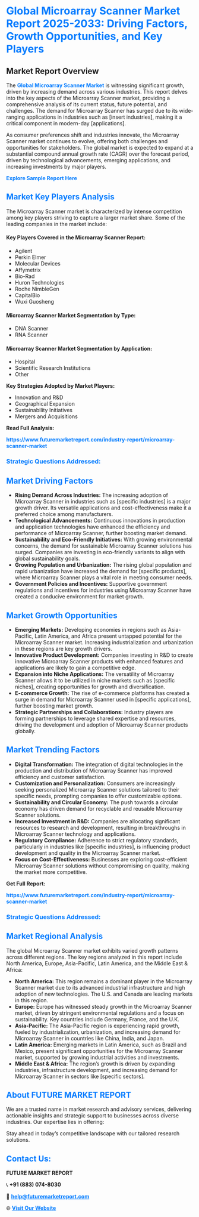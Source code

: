 <h1 style="color: #007BFF;">Global Microarray Scanner Market Report 2025-2033: Driving Factors, Growth Opportunities, and Key Players</h1>

<section id="overview">
<h2>Market Report Overview</h2>
<p>The <a href="https://www.futuremarketreport.com/industry-report/microarray-scanner-market" style="color: #007BFF; text-decoration: none;"><strong>Global Microarray Scanner Market</strong></a> is witnessing significant growth, driven by increasing demand across various industries. This report delves into the key aspects of the Microarray Scanner market, providing a comprehensive analysis of its current status, future potential, and challenges. The demand for Microarray Scanner has surged due to its wide-ranging applications in industries such as [insert industries], making it a critical component in modern-day [applications].</p>
<p>As consumer preferences shift and industries innovate, the Microarray Scanner market continues to evolve, offering both challenges and opportunities for stakeholders. The global market is expected to expand at a substantial compound annual growth rate (CAGR) over the forecast period, driven by technological advancements, emerging applications, and increasing investments by major players.</p>
</section>

<section id="overview">
<p><a href="https://www.futuremarketreport.com/request-sample/reportId=104558" style="color: #007BFF; text-decoration: none;"><strong>Explore Sample Report Here</strong></a></p>
</section>

<section id="key-players">
<h2 style="color: #007BFF;">Market Key Players Analysis</h2>
<p>The Microarray Scanner market is characterized by intense competition among key players striving to capture a larger market share. Some of the leading companies in the market include:</p>
<h4>Key Players Covered in the Microarray Scanner Report:</h4>
<ul><li>Agilent</li><li>Perkin Elmer</li><li>Molecular Devices</li><li>Affymetrix</li><li>Bio-Rad</li><li>Huron Technologies</li><li>Roche NimbleGen</li><li>CapitalBio</li><li>Wuxi Guosheng</li></ul>
<h4>Microarray Scanner Market Segmentation by Type:</h4>
<ul><li>DNA Scanner</li><li>RNA Scanner</li></ul>

<h4>Microarray Scanner Market Segmentation by Application:</h4>
<ul><li>Hospital</li><li>Scientific Research Institutions</li><li>Other</li></ul>
<p><strong>Key Strategies Adopted by Market Players:</strong></p>
<ul>
<li>Innovation and R&D</li>
<li>Geographical Expansion</li>
<li>Sustainability Initiatives</li>
<li>Mergers and Acquisitions</li>
</ul>
</section>

<section>
<p><strong>Read Full Analysis: </strong></p><a href="https://www.futuremarketreport.com/industry-report/microarray-scanner-market" style="color: #007BFF; text-decoration: none;"><strong>https://www.futuremarketreport.com/industry-report/microarray-scanner-market</strong></a>
<h3 style="color: #007BFF;">Strategic Questions Addressed:</h3>
</section>

<section id="driving-factors">
<h2 style="color: #007BFF;">Market Driving Factors</h2>
<ul>
<li><strong>Rising Demand Across Industries:</strong> The increasing adoption of Microarray Scanner in industries such as [specific industries] is a major growth driver. Its versatile applications and cost-effectiveness make it a preferred choice among manufacturers.</li>
<li><strong>Technological Advancements:</strong> Continuous innovations in production and application technologies have enhanced the efficiency and performance of Microarray Scanner, further boosting market demand.</li>
<li><strong>Sustainability and Eco-Friendly Initiatives:</strong> With growing environmental concerns, the demand for sustainable Microarray Scanner solutions has surged. Companies are investing in eco-friendly variants to align with global sustainability goals.</li>
<li><strong>Growing Population and Urbanization:</strong> The rising global population and rapid urbanization have increased the demand for [specific products], where Microarray Scanner plays a vital role in meeting consumer needs.</li>
<li><strong>Government Policies and Incentives:</strong> Supportive government regulations and incentives for industries using Microarray Scanner have created a conducive environment for market growth.</li>
</ul>
</section>

<section id="growth-opportunities">
<h2 style="color: #007BFF;">Market Growth Opportunities</h2>
<ul>
<li><strong>Emerging Markets:</strong> Developing economies in regions such as Asia-Pacific, Latin America, and Africa present untapped potential for the Microarray Scanner market. Increasing industrialization and urbanization in these regions are key growth drivers.</li>
<li><strong>Innovative Product Development:</strong> Companies investing in R&D to create innovative Microarray Scanner products with enhanced features and applications are likely to gain a competitive edge.</li>
<li><strong>Expansion into Niche Applications:</strong> The versatility of Microarray Scanner allows it to be utilized in niche markets such as [specific niches], creating opportunities for growth and diversification.</li>
<li><strong>E-commerce Growth:</strong> The rise of e-commerce platforms has created a surge in demand for Microarray Scanner used in [specific applications], further boosting market growth.</li>
<li><strong>Strategic Partnerships and Collaborations:</strong> Industry players are forming partnerships to leverage shared expertise and resources, driving the development and adoption of Microarray Scanner products globally.</li>
</ul>
</section>

<section id="trending-factors">
<h2 style="color: #007BFF;">Market Trending Factors</h2>
<ul>
<li><strong>Digital Transformation:</strong> The integration of digital technologies in the production and distribution of Microarray Scanner has improved efficiency and customer satisfaction.</li>
<li><strong>Customization and Personalization:</strong> Consumers are increasingly seeking personalized Microarray Scanner solutions tailored to their specific needs, prompting companies to offer customizable options.</li>
<li><strong>Sustainability and Circular Economy:</strong> The push towards a circular economy has driven demand for recyclable and reusable Microarray Scanner solutions.</li>
<li><strong>Increased Investment in R&D:</strong> Companies are allocating significant resources to research and development, resulting in breakthroughs in Microarray Scanner technology and applications.</li>
<li><strong>Regulatory Compliance:</strong> Adherence to strict regulatory standards, particularly in industries like [specific industries], is influencing product development and quality in the Microarray Scanner market.</li>
<li><strong>Focus on Cost-Effectiveness:</strong> Businesses are exploring cost-efficient Microarray Scanner solutions without compromising on quality, making the market more competitive.</li>
</ul>
</section>

<section>
<p><strong>Get Full Report: </strong></p><a href="https://www.futuremarketreport.com/industry-report/microarray-scanner-market" style="color: #007BFF; text-decoration: none;"><strong>https://www.futuremarketreport.com/industry-report/microarray-scanner-market</strong></a>
<h3 style="color: #007BFF;">Strategic Questions Addressed:</h3>
</section>


<section id="regional-analysis">
<h2 style="color: #007BFF;">Market Regional Analysis</h2>
<p>The global Microarray Scanner market exhibits varied growth patterns across different regions. The key regions analyzed in this report include North America, Europe, Asia-Pacific, Latin America, and the Middle East & Africa:</p>
<ul>
<li><strong>North America:</strong> This region remains a dominant player in the Microarray Scanner market due to its advanced industrial infrastructure and high adoption of new technologies. The U.S. and Canada are leading markets in this region.</li>
<li><strong>Europe:</strong> Europe has witnessed steady growth in the Microarray Scanner market, driven by stringent environmental regulations and a focus on sustainability. Key countries include Germany, France, and the U.K.</li>
<li><strong>Asia-Pacific:</strong> The Asia-Pacific region is experiencing rapid growth, fueled by industrialization, urbanization, and increasing demand for Microarray Scanner in countries like China, India, and Japan.</li>
<li><strong>Latin America:</strong> Emerging markets in Latin America, such as Brazil and Mexico, present significant opportunities for the Microarray Scanner market, supported by growing industrial activities and investments.</li>
<li><strong>Middle East & Africa:</strong> The region’s growth is driven by expanding industries, infrastructure development, and increasing demand for Microarray Scanner in sectors like [specific sectors].</li>
</ul>
</section>

<footer>
<h2 style="color: #007BFF;">About FUTURE MARKET REPORT</h2>
<p>We are a trusted name in market research and advisory services, delivering actionable insights and strategic support to businesses across diverse industries. Our expertise lies in offering:</p>

<p>Stay ahead in today’s competitive landscape with our tailored research solutions.</p>

<h2 style="color: #007BFF;">Contact Us:</h2>
<p><strong>FUTURE MARKET REPORT</strong></p>
<p>📞 <strong>+91 (883) 074-8030</strong></p>
<p>📧 <strong><a href="mailto:help@futuremarketreport.com" style="color: #007BFF;">help@futuremarketreport.com</a></strong></p>
<p>🌐 <strong><a href="https://www.futuremarketreport.com/" style="color: #007BFF;">Visit Our Website</a></strong></p>
</footer>